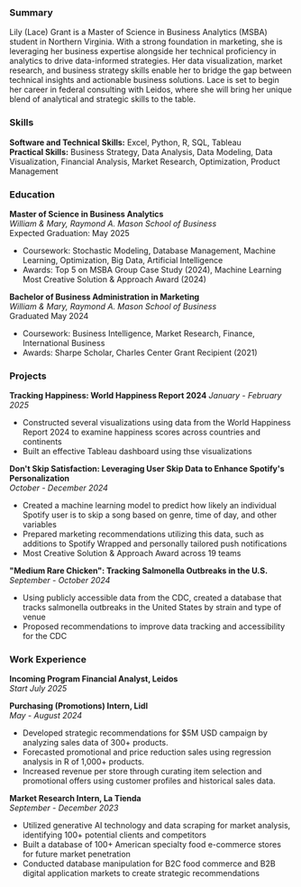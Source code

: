 ### Summary
Lily (Lace) Grant is a Master of Science in Business Analytics (MSBA) student in Northern Virginia. With a strong foundation in marketing, she is leveraging her business expertise alongside her technical proficiency in analytics to drive data-informed strategies. Her data visualization, market research, and business strategy skills enable her to bridge the gap between technical insights and actionable business solutions. Lace is set to begin her career in federal consulting with Leidos, where she will bring her unique blend of analytical and strategic skills to the table.

### Skills
**Software and Technical Skills:** Excel, Python, R, SQL, Tableau  
**Practical Skills:**  Business Strategy, Data Analysis, Data Modeling, Data Visualization, Financial Analysis, Market Research, Optimization, Product Management
### Education
**Master of Science in Business Analytics**  
*William & Mary, Raymond A. Mason School of Business*  
Expected Graduation: May 2025  
- Coursework: Stochastic Modeling, Database Management, Machine Learning, Optimization, Big Data, Artificial Intelligence
- Awards: Top 5 on MSBA Group Case Study (2024), Machine Learning Most Creative Solution & Approach Award (2024)

**Bachelor of Business Administration in Marketing**  
*William & Mary, Raymond A. Mason School of Business*  
Graduated May 2024  
- Coursework: Business Intelligence, Market Research, Finance, International Business
- Awards: Sharpe Scholar, Charles Center Grant Recipient (2021)

### Projects

**Tracking Happiness: World Happiness Report 2024**
*January - February 2025*
- Constructed several visualizations using data from the World Happiness Report 2024 to examine happiness scores across countries and continents
- Built an effective Tableau dashboard using thse visualizations

**Don't Skip Satisfaction: Leveraging User Skip Data to Enhance Spotify's Personalization**  
*October - December 2024*  
- Created a machine learning model to predict how likely an individual Spotify user is to skip a song based on genre, time of day, and other variables
- Prepared marketing recommendations utilizing this data, such as additions to Spotify Wrapped and personally tailored push notifications
- Most Creative Solution & Approach Award across 19 teams

**"Medium Rare Chicken": Tracking Salmonella Outbreaks in the U.S.**  
*September - October 2024*  
- Using publicly accessible data from the CDC, created a database that tracks salmonella outbreaks in the United States by strain and type of venue
- Proposed recommendations to improve data tracking and accessibility for the CDC

### Work Experience
**Incoming Program Financial Analyst, Leidos**  
*Start July 2025*

**Purchasing (Promotions) Intern, Lidl**  
*May - August 2024*  
- Developed strategic recommendations for $5M USD campaign by analyzing sales data of 300+ products.
- Forecasted promotional and price reduction sales using regression analysis in R of 1,000+ products.
- Increased revenue per store through curating item selection and promotional offers using customer profiles and historical sales data.

**Market Research Intern, La Tienda**  
*September - December 2023*
- Utilized generative AI technology and data scraping for market analysis, identifying 100+ potential clients and competitors
- Built a database of 100+ American specialty food e-commerce stores for future market penetration
- Conducted database manipulation for B2C food commerce and B2B digital application markets to create strategic recommendations
